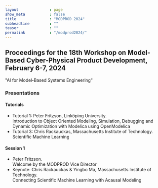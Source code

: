 ```yaml
---
layout              : page
show_meta           : false
title               : "MODPROD 2024"
subheadline         : ""
teaser              : ""
permalink           : "/modprod2024/"
---
```


## Proceedings for the 18th Workshop on Model-Based Cyber-Physical Product Development, February 6-7, 2024

"AI for Model-Based Systems Engineering"

### Presentations

#### Tutorials

* Tutorial 1: Peter Fritzson, Link&#246;ping University.  
Introduction to Object Oriented Modeling, Simulation, Debugging and Dynamic Optimization with Modelica using OpenModelica
* Tutorial 3: Chris Rackauckas, Massachusetts Institute of Technology.  
Scientific Machine Learning

#### Session 1

* Peter Fritzson.  
Welcome by the MODPROD Vice Director
* Keynote: Chris Rackauckas & Yingbo Ma, Massachusetts Institute of Technology.  
Connecting Scientific Machine Learning with Acausal Modeling
